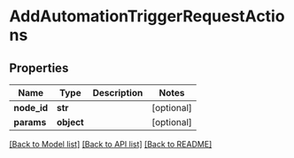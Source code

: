 # AddAutomationTriggerRequestActions

## Properties
Name | Type | Description | Notes
------------ | ------------- | ------------- | -------------
**node_id** | **str** |  | [optional] 
**params** | **object** |  | [optional] 

[[Back to Model list]](../README.md#documentation-for-models) [[Back to API list]](../README.md#documentation-for-api-endpoints) [[Back to README]](../README.md)

